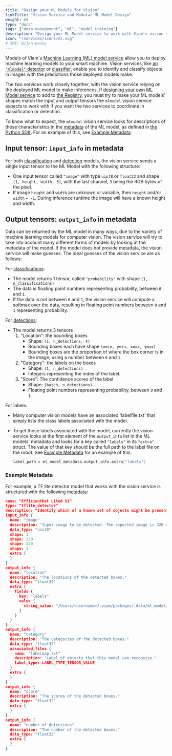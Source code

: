 ```yaml
---
title: "Design your ML Models for Vision"
linkTitle: "Vision Service and Modular ML Model Design"
weight: 60
type: "docs"
tags: ["data management", "ml", "model training"]
description: "Design your ML Model service to work with Viam's vision services."
icon: "/services/icons/ml.svg"
# SME: Bijan Haney
---
```


Models of Viam's [Machine Learning (ML) model service](/services/ml/) allow you to deploy machine learning models to your smart machine.
Vision services, like [an `"mlmodel"` detector](/services/vision/detection/#configure-an-mlmodel-detector) or [classifier](/services/vision/classification/#configure-an-mlmodel-classifier), enable you to identify and classify objects in images with the predictions those deployed models make.

The two services work closely together, with the vision service relying on the deployed ML model to make inferences.
If [designing your own ML Model service](/modular-resources/) to add to [the Registry](https://app.viam.com/registry), you must try to make your ML models' shapes match the input and output tensors the `mlmodel` vision service expects to work with if you want the two services to coordinate in classification or detection.

To know what to expect, the `mlmodel` vision service looks for descriptions of these characteristics in the [metadata](/services/ml/#metadata) of the ML model, as defined in [the Python SDK](https://python.viam.dev/autoapi/viam/gen/service/mlmodel/v1/mlmodel_pb2/index.html#viam.gen.service.mlmodel.v1.mlmodel_pb2.Metadata).
For an example of this, see [Example Metadata](#example-metadata).

## Input tensor: `input_info` in metadata

For both [classification](/services/vision/classification/) and [detection](/services/vision/detection/) models, the vision service sends a single input tensor to the ML Model with the following structure:

- One input tensor called `"image"` with type `uint8` or `float32` and shape `(1, height, width, 3)`, with the last channel, `3` being the RGB bytes of the pixel.
- If image `height` and `width` are unknown or variable, then `height` and/or `width` `= -1`. During inference runtime the image will have a known height and width.

## Output tensors: `output_info` in metadata

Data can be returned by the ML model in many ways, due to the variety of machine learning models for computer vision.
The vision service will try to take into account many different forms of models by looking at the metadata of the model.
If the model does not provide metadata, the vision service will make guesses.
The ideal guesses of the vision service are as follows:

For [classifications](/services/vision/classification/):

- The model returns 1 tensor, called `"probability"` with shape `(1, n_classifications)`
- The data is floating point numbers representing probability, between `0` and `1`.
- If the data is not between `0` and `1`, the vision service will compute a softmax over the data, resulting in floating point numbers between `0` and `1` representing probability.

For [detections](/services/vision/detection/):

- The model returns 3 tensors
  1. "Location": the bounding boxes
     - Shape: `(1, n_detections, 4)`
     - Bounding boxes each have shape `(xmin, ymin, xmax, ymax)`
     - Bounding boxes are the proportion of where the box corner is in the image, using a number between `0` and `1`.
  2. "Category": the labels on the boxes
     - Shape: `(1, n_detections)`
     - Integers representing the index of the label.
  3. "Score": The confidence scores of the label
     - Shape: `(batch, n_detections)`
     - Floating point numbers representing probability, between `0` and `1`.

For labels:

- Many computer vision models have an associated 'labelfile.txt' that simply lists the class labels associated with the model.
- To get those labels associated with the model, currently the vision service looks at the first element of the `output_info` list in the ML models' metadata and looks for a key called `"labels"` in its `"extra"` struct. The value of that key should be the full path to the label file on the robot. See [Example Metadata](#example-metadata) for an example of this.

  ```sh {class="command-line" data-prompt="$"}
  label_path = ml_model_metadata.output_info.extra["labels"]
  ```

### Example Metadata

For example, a TF lite detector model that works with the vision service is structured with the following [metadata](/services/ml/#metadata):

```json {class="line-numbers linkable-line-numbers"}
name: "EfficientDet Lite0 V1"
type: "tflite_detector"
description: "Identify which of a known set of objects might be present and provide information about their positions within the given image or a video stream."
input_info {
  name: "image"
  description: "Input image to be detected. The expected image is 320 x 320, with three channels (red, blue, and green) per pixel. Each value in the tensor is a single byte between 0 and 255."
  data_type: "uint8"
  shape: 1
  shape: 320
  shape: 320
  shape: 3
  extra {
  }
}
output_info {
  name: "location"
  description: "The locations of the detected boxes."
  data_type: "float32"
  extra {
    fields {
      key: "labels"
      value {
        string_value: "/Users/<username>/.viam/packages/.data/ml_model/effdet0-1685040512967/effdetlabels.txt"
      }
    }
  }
}
output_info {
  name: "category"
  description: "The categories of the detected boxes."
  data_type: "float32"
  associated_files {
    name: "labelmap.txt"
    description: "Label of objects that this model can recognize."
    label_type: LABEL_TYPE_TENSOR_VALUE
  }
  extra {
  }
}
output_info {
  name: "score"
  description: "The scores of the detected boxes."
  data_type: "float32"
  extra {
  }
}
output_info {
  name: "number of detections"
  description: "The number of the detected boxes."
  data_type: "float32"
  extra {
  }
}
```

